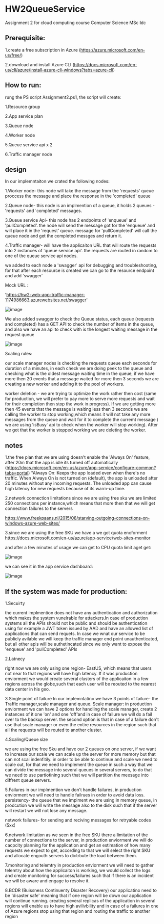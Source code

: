 # HW2QueueService

Assignment 2 for cloud computing course Computer Science MSc Idc

## Prerequisite:
1.create a free subscription in Azure (https://azure.microsoft.com/en-us/free/) 

2.download and install Azure CLI (https://docs.microsoft.com/en-us/cli/azure/install-azure-cli-windows?tabs=azure-cli)

## How to run:

rung the PS script Assignment2.ps1, the script will create:

1.Resource group

2.App service plan

3.Queue node

4.Worker node

5.Queue service api x 2

6.Traffic manager node




## design
In our implemntaiton we crated the following nodes:

1.Worker node- this node will take the message from the 'requests' queue proccess the message and place the response in the 'completed' queue

2.Queue node- this node is an implmention of a queue, it holds 2 queues -'requests' and 'completed' messages.

3.Queue service Api- this node has 2 endpoints of 'enqueue' and 'pullCompleted'. the node will send the message got for the 'enqueue' and will place it in the 
'request' queue.  message for 'pullCompleted' will call the queue node and get the completed messges and return it.

4.Traffic manager- will have the applicaiton URL that will route the requests into 2 instances of 'queue service api'. the requests are routed in random to one of the queue service api nodes.


we added to each node a 'swagger' api for debugging and troubleshooting, for that after each resource is created we can go to the resource endpoint and add 'swagger'

Mock URL :

'https://hw2-web-app-traffic-manager-1174986663.azurewebsites.net/swagger'


![image](https://user-images.githubusercontent.com/25264394/172049830-eb213200-de48-49c6-8805-c2a2c192ccbc.png)


We also added swagger to check the Queue status, each queue (requests and completed) has a GET API to check the number of items in the queue, and also we have an api to check with is the longest waiting message in the request queue

![image](https://user-images.githubusercontent.com/25264394/172049899-cef2073b-c928-4a44-8908-397bc6a3ec07.png)


Scaling rules:

our scale manager nodes is checking the requests queue each seconds for duration of a minutes, in each check we are doing peek to the queue and checking what is the oldest message waiting time in the queue, if we have more then 20 events that a message waited for more then 3 seconds we are creating a new worker and adding it to the pool of workers.

worker deletion - we are trying to optimize the work rather then cost (same for production, we will prefer to pay more to serve more requests and wait for their completion then stop the work in progress).
If we are getting more then 45 events that the message is waiting less then 3 seconds we are calling the worker to stop working,which means it will not take any more messages from the queue and wait for it to complete the curremt message ( we are using 'isBusy' api to check when the worker will stop working).
After we got that the worker is stopped working we are deleting the worker.


## notes
1.the free plan that we are using doesn't enable the 'Always On' feature, after 20m that the app is idle its turned off automatically
(https://docs.microsoft.com/en-us/azure/app-service/configure-common?tabs=portal) "Always On: Keeps the app loaded even when there's no traffic. When Always On is not turned on (default), the app is unloaded after 20 minutes without any incoming requests. The unloaded app can cause high latency for new requests because of its warm-up time.

2.network connection limitations
since we are using free sku we are limited 250 connections per instance,which means that more then that we will get connection failures to the servers

https://www.freekpaans.nl/2015/08/starving-outgoing-connections-on-windows-azure-web-sites/

3.since we are using the free SKU we have a 
we got quota encforment
https://docs.microsoft.com/en-us/azure/app-service/web-sites-monitor

and after a few minutes of usage we can get to CPU quota limit aget get:

![image](https://user-images.githubusercontent.com/25264394/172049393-a5714d4e-807f-4488-8764-1f34b85cedec.png)

we can see it in the app service dashboard:

![image](https://user-images.githubusercontent.com/25264394/172049358-de6a3b31-ad5f-4ad6-ae1f-3472cc53167f.png)




## If the system was made for production:

1.Secuirty

the current implmention does not have any authentication and authorization which makes the system vunelrable for attackers.In case of production systems all the APIs should not be public and should be authentication using for example a JWT token issued by AAD and have an allowed list of applications that can send requets.
In case we wnat our service to be publicly avilable we will keep the traffic manager end point unauthenticated, but all other apis will be authetincated since we only want to expose the 'enqueue'  and 'pullCompleted' APIs

2.Latnecy

right now we are only using one region- EastUS, which means that users not near to that regions will have high latency. If it was production enviorment we would create several clusters of the applicaiton in a few regions across the globe,such that each user will be reouted to the nearest data center in his geo.


3.Single point of failure
In our implemntatino we have 3 points of failure- the Traffic manager,scale manager and queue.
Scale manager:
 in production enviorment we can have 2 options for handling the scale manager, create 2 instances of it one 'on' and one 'off'and in case of failure we will do a fail over to the backup server.
 the second option is that in case of a failure don't use that scale manager or even the entire resources in the region such that all the requests will be routed to another cluster.

4.Scaling/Queue size

we are using the free Sku and have our 2 queues on one server, if we want to increase our scale we can scale up the server for more memory but that can not scal indenfitily.
in order to be able to continue and scale we need to scale out, for that we need to implement the queue in such a way that we can divide the message into several queues in several servers, to do that we need to use partiotining such that we will partition the meesage into diffrent queue servers.

5.Failures
in our implmention we don't handle failures, in production enviorment we will need to handle failrues in order to avoid data loss.
persistency- the queue that we implment we are using in memory queue, in prodcution we will write the message also to the disk such that if the server will restart we will not lose any message.

network failures- for sending and reciving messages for retryable codes (5xx)



6.network limitation
as we seen in the free SKU there a limitation of the number of connections to the server, in production enviorment we will do cacpcity planning for the application and get an estimation of how many requests we expect to get, according to that we will select the right SKU and allocate engouth servers to dictrbute the load between them.

7.monitoring and telemtry
in production enviorment we will need to gather telemtry about how the applicaiton is working, we would collect the logs and create monitoring for success/failures such that if there is an incident we will be aware and engage to resolve it.

8.BCDR (Buissness Continuenty Disaster Recovery)
our applicatino need to be 'disaster safe' meaning that if one region will be down our application will continue running.
creating several replicas of the application in several regions will enable us to have high avilivbility and in case of a failures in one of Azure regions stop using that region and routing the traffic to another region




